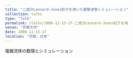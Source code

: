 ```yaml
---
title: "二成分Lennard-Jones粒子を用いた衝撃波管シミュレーション"
collection: talks
type: "Talk"
permalink: /talks/2006-11-15-17-二成分Lennard-Jones粒子を用
venue: "京都大学"
date: 2006-11-15-17
location: "京都、日本"
---
```


複雑流体の数理とシミュレーション
